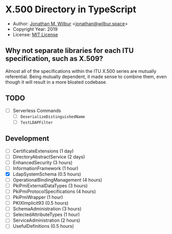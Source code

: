 # X.500 Directory in TypeScript

* Author: [Jonathan M. Wilbur](https://github.com/JonathanWilbur) <[jonathan@wilbur.space](mailto:jonathan@wilbur.space)>
* Copyright Year: 2019
* License: [MIT License](https://mit-license.org/)

## Why not separate libraries for each ITU specification, such as X.509?

Almost all of the specifications within the ITU X.500 series are mutually
referential. Being mutually dependent, it made sense to combine them, even
though it will result in a more bloated codebase.

## TODO

- [ ] Serverless Commands
  - [ ] `DeserializeDistinguishedName`
  - [ ] `TestLDAPFilter`

## Development

- [ ] CertificateExtensions (1 day)
- [ ] DirectoryAbstractService (2 days)
- [ ] EnhancedSecurity (3 hours)
- [ ] InformationFramework (1 hour)
- [x] LdapSystemSchema (0.5 hours)
- [ ] OperationalBindingManagement (4 hours)
- [ ] PkiPmiExternalDataTypes (3 hours)
- [ ] PkiPmiProtocolSpecifications (4 hours)
- [ ] PkiPmiWrapper (1 hour)
- [ ] PKIXImplicit93 (0.5 hours)
- [ ] SchemaAdministration (3 hours)
- [ ] SelectedAttributeTypes (1 hour)
- [ ] ServiceAdministration (2 hours)
- [ ] UsefulDefinitions (0.5 hours)
